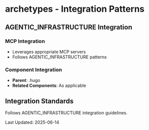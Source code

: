 # archetypes - Integration Patterns

## AGENTIC_INFRASTRUCTURE Integration

### MCP Integration
- Leverages appropriate MCP servers
- Follows AGENTIC_INFRASTRUCTURE patterns

### Component Integration
- **Parent**: .hugo
- **Related Components**: As applicable

## Integration Standards

Follows AGENTIC_INFRASTRUCTURE integration guidelines.

Last Updated: 2025-06-14
